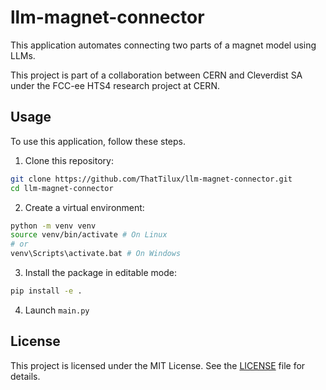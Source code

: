 # llm-magnet-connector

This application automates connecting two parts of a magnet model using LLMs.

This project is part of a collaboration between CERN and Cleverdist SA under the FCC-ee HTS4 research project at CERN.

## Usage
To use this application, follow these steps.

1. Clone this repository:
```sh
git clone https://github.com/ThatTilux/llm-magnet-connector.git
cd llm-magnet-connector
```  

2. Create a virtual environment:
```sh
python -m venv venv
source venv/bin/activate # On Linux
# or
venv\Scripts\activate.bat # On Windows
```

3. Install the package in editable mode:
```sh
pip install -e .
```

4. Launch ```main.py```

## License

This project is licensed under the MIT License. See the [LICENSE](LICENSE) file for details.